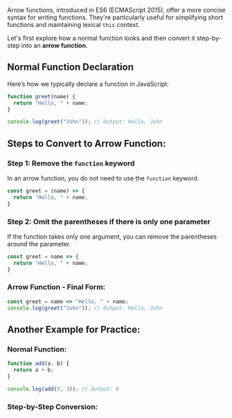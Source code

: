 Arrow functions, introduced in ES6 (ECMAScript 2015), offer a more concise syntax for writing functions. They're particularly useful for simplifying short functions and maintaining lexical `this` context.

Let's first explore how a normal function looks and then convert it step-by-step into an **arrow function**.

## Normal Function Declaration
Here’s how we typically declare a function in JavaScript:

```js
function greet(name) {
  return "Hello, " + name;
}

console.log(greet("John")); // Output: Hello, John
```

## Steps to Convert to Arrow Function:

### Step 1: Remove the `function` keyword
In an arrow function, you do not need to use the `function` keyword.

```js
const greet = (name) => {
  return "Hello, " + name;
}
```

### Step 2: Omit the parentheses if there is only one parameter
If the function takes only one argument, you can remove the parentheses around the parameter.

```js
const greet = name => {
  return "Hello, " + name;
}
```

### Arrow Function - Final Form:
```js
const greet = name => "Hello, " + name;
console.log(greet("John")); // Output: Hello, John
```

## Another Example for Practice:

### Normal Function:
```js
function add(a, b) {
  return a + b;
}

console.log(add(5, 3)); // Output: 8
```

### Step-by-Step Conversion:
